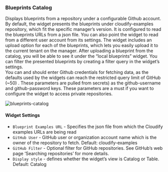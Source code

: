 ### Blueprints Catalog

Displays blueprints from a repository under a configurable Github account.
By default, the widget presents the blueprints under cloudify-examples repository, which fit the specific manager’s version. It is configured to read the blueprints URLs from a json file. You can also point the widget to read from a different user account from its settings. The widget includes an upload option for each of the blueprints, which lets you easily upload it to the current tenant on the manager. After uploading a blueprint from the catalog, you will be able to see it under the “local blueprints” widget. 
You can filter the presented blueprints by creating a filter query in the widget’s settings.  
You can and should enter Github credentials for fetching data, as the defaults used by the widgets can reach the restricted query limit of GitHub (~50) . These parameters are pulled from secrets) as the github-username and github-password keys. These parameters are a must if you want to configure the widget to access private repositories.

![blueprints-catalog](https://docs.cloudify.co/4.5.0/images/ui/widgets/blueprints-catalog.png)

#### Widget Settings
* `Blueprint Examples URL` - Specifies the json file from which the Cloudify examples URLs are being read
* `GitHub User` - GitHub user or organization account name which is the owner of the repository to fetch. Default: cloudify-examples
* `GitHub Filter` - Optional filter for GitHub repositories. See GitHub’s web page ‘Searching repositories’ for more details. 
* `Display style` - defines whether the widget’s view is Catalog or Table. Default: Catalog